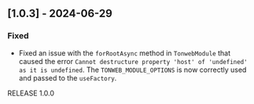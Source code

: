 ## [1.0.3] - 2024-06-29

### Fixed

- Fixed an issue with the `forRootAsync` method in `TonwebModule` that caused the error `Cannot destructure property 'host' of 'undefined' as it is undefined`. The `TONWEB_MODULE_OPTIONS` is now correctly used and passed to the `useFactory`.

RELEASE 1.0.0
